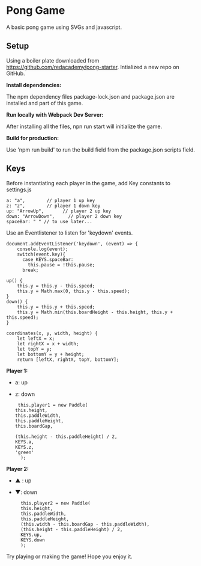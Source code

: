 # Pong Game

A basic pong game using SVGs and javascript.

## Setup

Using a boiler plate downloaded from https://github.com/redacademy/pong-starter. 
Intialized a new repo on GitHub.

**Install dependencies:**

The npm dependency files package-lock.json and package.json are installed and part of this game.

**Run locally with Webpack Dev Server:**

After installing all the files, npn run start will initialize the game. 

**Build for production:**

Use 'npm run build' to run the build field from the package.json scripts field.

## Keys
Before instantiating each player in the game, add Key constants to settings.js

    a: "a",        // player 1 up key
    z: "z",        // player 1 down key
    up: "ArrowUp",       // player 2 up key
    down: "ArrowDown",     // player 2 down key
    spaceBar: " " // to use later...


Use an Eventlistener to listen for 'keydown' events.

    document.addEventListener('keydown', (event) => {
        console.log(event);
        switch(event.key){
          case KEYS.spaceBar:
            this.pause = !this.pause;
          break;
    
    up() {
        this.y = this.y - this.speed;
        this.y = Math.max(0, this.y - this.speed);
    }
    down() {
        this.y = this.y + this.speed;
        this.y = Math.min(this.boardHeight - this.height, this.y + this.speed);
    }

    coordinates(x, y, width, height) {
        let leftX = x;
        let rightX = x + width;
        let topY = y;
        let bottomY = y + height;
        return [leftX, rightX, topY, bottomY];
        
**Player 1:**
* a: up
* z: down

       this.player1 = new Paddle(
      this.height,
      this.paddleWidth,
      this.paddleHeight,
      this.boardGap,
      
      (this.height - this.paddleHeight) / 2,
      KEYS.a,
      KEYS.z,
      'green'
        );


**Player 2:**
* ▲ : up
* ▼: down

        this.player2 = new Paddle(
        this.height,
        this.paddleWidth,
        this.paddleHeight,
        (this.width - this.boardGap - this.paddleWidth),
        (this.height - this.paddleHeight) / 2,
        KEYS.up,
        KEYS.down
        );

Try playing or making the game! Hope you enjoy it.
